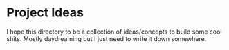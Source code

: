# Project Ideas

I hope this directory to be a collection of ideas/concepts to build some cool shits. Mostly daydreaming but I just need to write it down somewhere.
